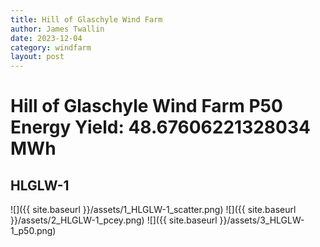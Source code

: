 ```yaml
---
title: Hill of Glaschyle Wind Farm
author: James Twallin
date: 2023-12-04
category: windfarm
layout: post
---
```

# Hill of Glaschyle Wind Farm P50 Energy Yield: 48.67606221328034 MWh

HLGLW-1
-------------
![]({{ site.baseurl }}/assets/1_HLGLW-1_scatter.png)
![]({{ site.baseurl }}/assets/2_HLGLW-1_pcey.png)
![]({{ site.baseurl }}/assets/3_HLGLW-1_p50.png)

